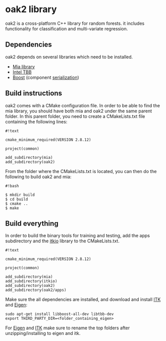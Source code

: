 # oak2 library #

oak2 is a cross-platform C++ library for random forests. it includes functionality for classification and multi-variate regression.

## Dependencies ##

oak2 depends on several libraries which need to be installed.

* [Mia library](https://bitbucket.org/bglocker/mia)
* [Intel TBB](https://www.threadingbuildingblocks.org/)
* [Boost](http://www.boost.org/) (component [serialization](http://www.boost.org/doc/libs/1_57_0/libs/serialization/doc/index.html))

## Build instructions ##

oak2 comes with a CMake configuration file. In order to be able to find the mia library, you should have both mia and oak2 under the same parent folder. In this parent folder, you need to create a CMakeLists.txt file containing the following lines:

```
#!text

cmake_minimum_required(VERSION 2.8.12)

project(common)

add_subdirectory(mia)
add_subdirectory(oak2)

```

From the folder where the CMakeLists.txt is located, you can then do the following to build oak2 and mia:

```
#!bash

$ mkdir build
$ cd build
$ cmake ..
$ make

```

## Build everything ##

In order to build the binary tools for training and testing, add the apps subdirectory and the [itkio](https://bitbucket.org/bglocker/itkio) library to the CMakeLists.txt.

```
#!text

cmake_minimum_required(VERSION 2.8.12)

project(common)

add_subdirectory(mia)
add_subdirectory(itkio)
add_subdirectory(oak2)
add_subdirectory(oak2/apps)

```

Make sure the all dependencies are installed, and download and install [ITK](http://itk.org) and [Eigen](http://eigen.tuxfamily.org):

```
sudo apt-get install libboost-all-dev libtbb-dev
export THIRD_PARTY_DIR=<folder_containing_eigen>

```

For [Eigen](http://eigen.tuxfamily.org) and [ITK](http://itk.org) make sure to rename the top folders after unzipping/installing to eigen and itk.